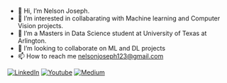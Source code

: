 - 👋 Hi, I’m Nelson Joseph.
- 👀 I’m interested in collabarating with Machine learning and Computer Vision projects.
- 🌱 I’m a Masters in Data Science student at University of Texas at Arlington.
- 💞️ I’m looking to collaborate on ML and DL projects
- 📫 How to reach me nelsonjoseph123@gmail.com

[![LinkedIn](https://img.shields.io/badge/-LinkedIn-black.svg?style=flat-square&logo=linkedin&colorB=255)](https://www.linkedin.com/in/nelsonjoseph123/)
[![Youtube](https://img.shields.io/badge/-Youtube-black.svg?style=flat-square&logo=Youtube&colorB=900)](https://www.youtube.com/channel/UCj-j1k_3vC6F1rVgrEhDF7g)
[![Medium](https://img.shields.io/badge/-Medium-black.svg?style=flat-square&logo=Medium&colorB=000)](https://medium.com/me/stories/public)
<!---
nelson123-lab/nelson123-lab is a ✨ special ✨ repository because its `README.md` (this file) appears on your GitHub profile.
You can click the Preview link to take a look at your changes.
--->
